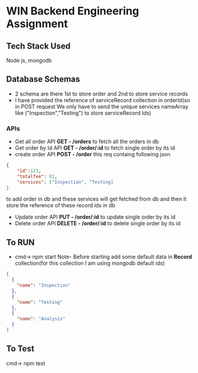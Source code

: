 # WIN Backend Engineering Assignment

## Tech Stack Used
Node js, mongodb

## Database Schemas
- 2 schema are there 1st to store order and 2nd to store service records
- I have provided the reference of serviceRecord collection in orderId(so in POST request We only have to send the unique services nameArray like ("Inspection","Testing") to store serviceRecord Ids)

### APIs

- Get all order API **GET - /orders** to fetch all the orders in db
- Get order by Id API **GET - /order/:id** to fetch single order by its id
- create order API **POST - /order** this req containg following json 
```json
{
    "id":123,
    "totalfee": 81,
    "services": ["Inspection", "Testing]
} 
```
to add order in db and these services will get fetched from db and then it store the reference of these record ids in db
- Update order API **PUT - /order/:id** to update single order by its id
- Delete order API **DELETE - /order/:id** to delete single order by its id

## To RUN
- cmd-> npm start
Note- Before starting add some default data in **Record** collection(for this collection I am using mongodb default ids)
```json
[
  {
    "name": "Inspection"
  },
  {
    "name": "Testing"
  },
  {
    "name": "Analysis"
  }
]
```

## To Test
cmd-> npm test
